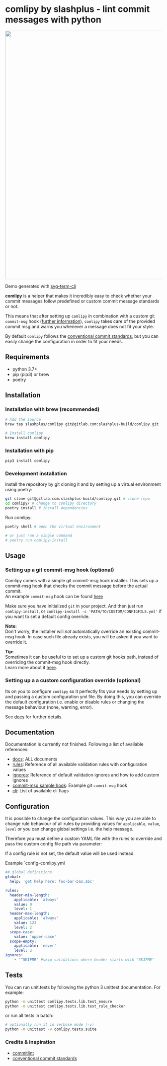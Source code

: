 # comlipy by slashplus - lint commit messages with python

<div align="center">
  <img width="800" src="https://gitlab.com/slashplus-build/comlipy/raw/master/docs/assets/comlipy.svg">
</div>

Demo generated with [svg-term-cli](https://github.com/marionebl/svg-term-cli) 

**comlipy** is a helper that makes it incredibly easy to check whether
your commit messages follow predefined or custom commit message 
standards or not. 

This means that after setting up `comlipy` in combination with 
a custom git `commit-msg` hook ([further information](https://git-scm.com/book/uz/v2/Customizing-Git-Git-Hooks)),
`comlipy` takes care of the provided commit msg and warns you
whenever a message does not fit your style. 

By default `comlipy` follows the [conventional commit standards](https://conventionalcommits.org),
but you can easily change the configuration in order to fit your needs.

## Requirements

- python 3.7+
- pip (pip3) or brew
- poetry

## Installation

### Installation with brew (recommended)

```bash
# Add the source
brew tap slashplus/comlipy git@gitlab.com:slashplus-build/comlipy.git

# Install comlipy
brew install comlipy
```

### Installation with pip

```bash
pip3 install comlipy
```

### Development installation

Install the repository by git cloning it and by setting up a 
virtual environment using poetry:

```bash
git clone git@gitlab.com:slashplus-build/comlipy.git # clone repo
cd comlipy/ # change to comlipy directory
poetry install # install dependencies
```

Run comlipy:
```bash
poetry shell # open the virtual environment

# or just run a single command
# poetry run comlipy-install
```
    
## Usage

### Setting up a git commit-msg hook (optional)
Comlipy comes with a simple git commit-msg hook installer. 
This sets up a commit-msg hook that checks the commit message before the 
actual commit. <br>
An example `commit-msg` hook can be found [here](/docs/commit-msg.sample) 

Make sure you have initialized `git` in your project. 
And then just run `comlipy-install`, or 
`comlipy-install -c 'PATH/TO/CUSTOM/CONFIGFILE.yml'` 
if you want to set a default config override.

**Note:** <br>
Don't worry, the installer will _not_ automatically override an 
existing commit-msg hook. In case such file already exists, you will be 
asked if you want to override it.

**Tip:**<br>
Sometimes it can be useful to to set up a custom git hooks path, instead 
of overriding the commit-msg hook directly. <br>
Learn more about it [here](https://git-scm.com/docs/githooks).

### Setting up a a custom configuration override (optional)

Its on you to configure `comlipy` so it perfectly fits your needs 
by setting up and passing a custom configuration yml file. By doing this, 
you can override the default configuration i.e. enable or disable rules 
or changing the message behaviour (none, warning, error). 

See [docs](/docs/) for further details.

## Documentation

Documentation is currently not finished. Following a list of available 
references:

- [docs](/docs/): ALL documents 
- [rules](/docs/reference-rules.md): Reference of all available 
validation rules with configuration values
- [ignores](/docs/reference-ignores.md): Reference of default 
validation ignores and how to add custom ignores 
- [commit-msg sample hook](/docs/commit-msg.sample): Example git 
`commit-msg` hook
- [cli](/docs/reference-cli.md): List of available cli flags

## Configuration

It is possible to change the configuration values. This way you are able 
to change rule behaviour of all rules by providing values 
for `applicable`, `value`, `level` or you can change global settings
i.e. the help message. 

Therefore you must define a custom YAML file with the rules to override 
and pass the custom config file path via parameter:

If a config rule is not set, the default value will be used instead.

Example `config-comlipy.yml

```yaml
## global definitions
global:
  help: 'get help here: foo-bar-baz.abc'

rules:
  header-min-length:
    applicable: 'always'
    value: 0
    level: 1
  header-max-length: 
    applicable: 'always'
    value: 123
    level: 2
  scope-case:
    value: 'upper-case'
  scope-empty:
    applicable: 'never'
    level: 2
ignores:
    - '^SKIPME' #skip validations where header starts with "SKIPME"
```

## Tests

You can run unit.tests by following the python 3 unittest documentation.
For example:

```bash
python -m unittest comlipy.tests.lib.test_ensure
python -m unittest comlipy.tests.lib.test_rule_checker
```

or run all tests in batch:
```bash
# optionally run it in verbose mode (-v)
python -m unittest -v comlipy.tests.suite
```

### Credits & inspiration

- [commitlint](https://github.com/conventional-changelog/commitlint)
- [conventional commit standards](https://conventionalcommits.org)
